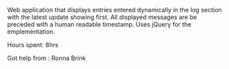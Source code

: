 Web application that displays entries entered dynamically in the log section with the latest update showing first. All displayed messages are be preceded with a human readable timestamp. Uses jQuery for the emplementation. 

Hours spent: 8hrs

Got help from : Ronna Brink
